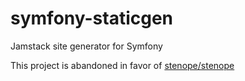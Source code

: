 # symfony-staticgen
Jamstack site generator for Symfony

This project is abandoned in favor of [stenope/stenope](https://github.com/StenopePHP/Stenope)

